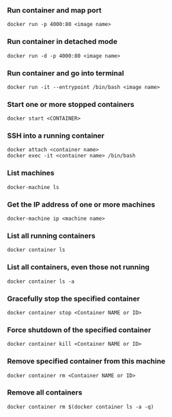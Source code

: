 ### Run container and map port

```shell
docker run -p 4000:80 <image name>
```

### Run container in detached mode

```shell
docker run -d -p 4000:80 <image name>
```

### Run container and go into terminal

```shell
docker run -it --entrypoint /bin/bash <image name>
```

### Start one or more stopped containers

```shell
docker start <CONTAINER>
```

### SSH into a running container

```shell
docker attach <container name>
docker exec -it <container name> /bin/bash
```

### List machines

```shell
docker-machine ls
```

### Get the IP address of one or more machines
```shell
docker-machine ip <machine name>
```

### List all running containers

```shell
docker container ls
```

### List all containers, even those not running

```shell
docker container ls -a
```

### Gracefully stop the specified container

```shell
docker container stop <Container NAME or ID>
```

### Force shutdown of the specified container

```shell
docker container kill <Container NAME or ID>
```

### Remove specified container from this machine

```shell
docker container rm <Container NAME or ID>
```

### Remove all containers

```shell
docker container rm $(docker container ls -a -q)
```

